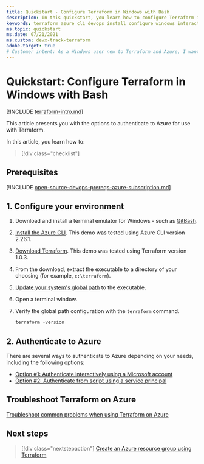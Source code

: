 ```yaml
---
title: Quickstart - Configure Terraform in Windows with Bash
description: In this quickstart, you learn how to configure Terraform in Windows with Bash
keywords: terraform azure cli devops install configure windows interactive login rbac service principal automated script
ms.topic: quickstart
ms.date: 07/21/2021
ms.custom: devx-track-terraform
adobe-target: true
# Customer intent: As a Windows user new to Terraform and Azure, I want configure Terraform in Windows using the Bash environment.
---
```


# Quickstart: Configure Terraform in Windows with Bash
 
[!INCLUDE [terraform-intro.md](includes/terraform-intro.md)]

This article presents you with the options to authenticate to Azure for use with Terraform.

In this article, you learn how to:
> [!div class="checklist"]

## Prerequisites

[!INCLUDE [open-source-devops-prereqs-azure-subscription.md](../includes/open-source-devops-prereqs-azure-subscription.md)]

## 1. Configure your environment

1. Download and install a terminal emulator for Windows - such as [GitBash](https://git-scm.com/download/win).

1. [Install the Azure CLI](/cli/azure/install-azure-cli-windows). This demo was tested using Azure CLI version 2.26.1.

1. [Download Terraform](https://www.terraform.io/downloads.html). This demo was tested using Terraform version 1.0.3.

1. From the download, extract the executable to a directory of your choosing (for example, `c:\terraform`).

1. [Update your system's global path](https://stackoverflow.com/questions/1618280/where-can-i-set-path-to-make-exe-on-windows) to the executable.

1. Open a terminal window.

1. Verify the global path configuration with the `terraform` command.

    ```powershell
    terraform -version
    ```

## 2. Authenticate to Azure

There are several ways to authenticate to Azure depending on your needs, including the following options:

- [Option #1: Authenticate interactively using a Microsoft account](authenticate-interactive.md#2-log-in-to-azure-using-a-microsoft-account)
- [Option #2: Authenticate from script using a service principal](authenticate-script.md#2-create-a-service-principal)

## Troubleshoot Terraform on Azure

[Troubleshoot common problems when using Terraform on Azure](troubleshoot.md)

## Next steps

> [!div class="nextstepaction"]
> [Create an Azure resource group using Terraform](./create-resource-group.md#2-create-an-azure-resource-group)